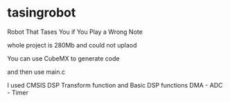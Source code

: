 # tasingrobot
Robot That Tases You if You Play a Wrong Note 


whole project is 280Mb and could not uplaod


You can use CubeMX to generate code

and then use main.c

I used CMSIS DSP Transform function and Basic DSP functions
DMA - ADC - Timer 
